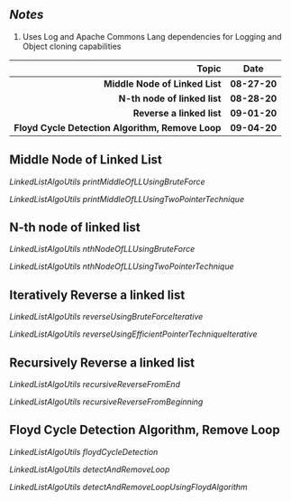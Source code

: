 _**Notes**_
------------
1. Uses Log and Apache Commons Lang dependencies for Logging and Object cloning capabilities

Topic | Date |
---:|---| 
**Middle Node of Linked List** | **08-27-20** | 
**N-th node of linked list** | **08-28-20** |
**Reverse a linked list** | **09-01-20** |
**Floyd Cycle Detection Algorithm, Remove Loop** | **09-04-20** |

Middle Node of Linked List
---------------------

_LinkedListAlgoUtils printMiddleOfLLUsingBruteForce_

_LinkedListAlgoUtils printMiddleOfLLUsingTwoPointerTechnique_

N-th node of linked list
-------------------------

_LinkedListAlgoUtils nthNodeOfLLUsingBruteForce_ 

_LinkedListAlgoUtils nthNodeOfLLUsingTwoPointerTechnique_


Iteratively Reverse a linked list
---------------------------------

_LinkedListAlgoUtils reverseUsingBruteForceIterative_ 

_LinkedListAlgoUtils reverseUsingEfficientPointerTechniqueIterative_

Recursively Reverse a linked list
--------------------------------- 

_LinkedListAlgoUtils recursiveReverseFromEnd_

_LinkedListAlgoUtils recursiveReverseFromBeginning_

Floyd Cycle Detection Algorithm, Remove Loop
---------------------------------------------

_LinkedListAlgoUtils floydCycleDetection_

_LinkedListAlgoUtils detectAndRemoveLoop_

_LinkedListAlgoUtils detectAndRemoveLoopUsingFloydAlgorithm_